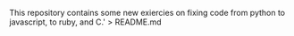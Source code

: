 This repository contains some new exiercies on fixing code from python to javascript, to ruby, and C.' > README.md

